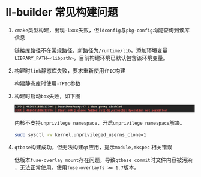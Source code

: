 # ll-builder 常见构建问题

1. `cmake`类型构建，出现`-lxxx`失败，但`ldconfig`与`pkg-config`均能查询到该库信息

    链接库路径不在常规路径，新路径为`/runtime/lib`。添加环境变量 `LIBRARY_PATH=<libpath>`，目前构建环境已默认包含该环境变量。

2. 构建时`link`静态库失败，要求重新使用`fPIC`构建

    构建静态库时使用`-fPIC`参数

3. 构建时启动`box`失败，如下图

    ![ll-box启动失败](images/ll-box-start-failed.png)

    内核不支持`unprivilege namespace`，开启`unprivilege namespace`解决。

    ```bash
    sudo sysctl -w kernel.unprivileged_userns_clone=1
    ```

4. `qtbase`构建成功，但无法构建`qt`应用，提示`module,mkspec` 相关错误

    低版本`fuse-overlay mount`存在问题，导致`qtbase commit`时文件内容被污染 ，无法正常使用。使用`fuse-overlayfs >= 1.7`版本。
